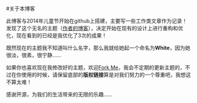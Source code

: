 #关于本博客

此博客与2014年儿童节开始在github上搭建，主要写一些工作类文章作为记录！发现了这个无名的主题（[作者的博客](http://lhzhang.com/)），决定开始在现有的设计上进行重构和优化，现在看到的已经是我优化了3次的成果！

既然现在的主题我不知道叫什么名字，那么我就给她起一个命名为**White**，因为她很淡，很素，很宁静……

如果你也喜欢现在我修改好的主题，欢迎[Fork Me](https://github.com/wangdaodao/wangdaodao.github.com)，我会不定期的更新主题的，不过在你使用的时候，请保留底部的**版权链接**算是对我们努力的一个尊重吧，我想这不算太难！

感谢开源，为我们的生活带来的无限的乐趣……